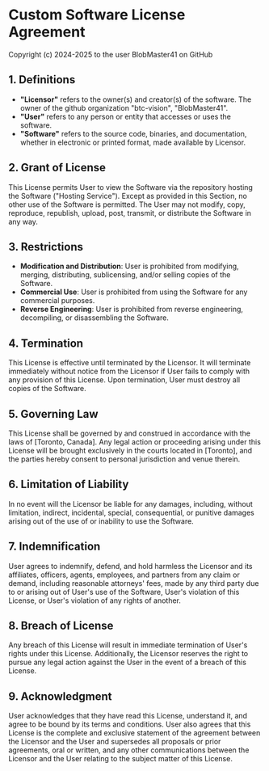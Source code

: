 # Custom Software License Agreement

Copyright (c) 2024-2025 to the user BlobMaster41 on GitHub

## 1. Definitions

- **"Licensor"** refers to the owner(s) and creator(s) of the software. The
  owner of the github organization "btc-vision", "BlobMaster41".
- **"User"** refers to any person or entity that accesses or uses the software.
- **"Software"** refers to the source code, binaries, and documentation, whether
  in electronic or printed format, made available by Licensor.

## 2. Grant of License

This License permits User to view the Software via the repository hosting the
Software ("Hosting Service"). Except as provided in this Section, no other use
of the Software is permitted. The User may not modify, copy, reproduce,
republish, upload, post, transmit, or distribute the Software in any way.

## 3. Restrictions

- **Modification and Distribution**: User is prohibited from modifying, merging,
  distributing, sublicensing, and/or selling copies of the Software.
- **Commercial Use**: User is prohibited from using the Software for any
  commercial purposes.
- **Reverse Engineering**: User is prohibited from reverse engineering,
  decompiling, or disassembling the Software.

## 4. Termination

This License is effective until terminated by the Licensor. It will terminate
immediately without notice from the Licensor if User fails to comply with any
provision of this License. Upon termination, User must destroy all copies of the
Software.

## 5. Governing Law

This License shall be governed by and construed in accordance with the laws
of [Toronto, Canada]. Any legal action or proceeding arising under this License
will be brought exclusively in the courts located in [Toronto], and the parties
hereby consent to personal jurisdiction and venue therein.

## 6. Limitation of Liability

In no event will the Licensor be liable for any damages, including, without
limitation, indirect, incidental, special, consequential, or punitive damages
arising out of the use of or inability to use the Software.

## 7. Indemnification

User agrees to indemnify, defend, and hold harmless the Licensor and its
affiliates, officers, agents, employees, and partners from any claim or demand,
including reasonable attorneys' fees, made by any third party due to or arising
out of User's use of the Software, User's violation of this License, or User's
violation of any rights of another.

## 8. Breach of License

Any breach of this License will result in immediate termination of User's rights
under this License. Additionally, the Licensor reserves the right to pursue any
legal action against the User in the event of a breach of this License.

## 9. Acknowledgment

User acknowledges that they have read this License, understand it, and agree to
be bound by its terms and conditions. User also agrees that this License is the
complete and exclusive statement of the agreement between the Licensor and the
User and supersedes all proposals or prior agreements, oral or written, and any
other communications between the Licensor and the User relating to the subject
matter of this License.
